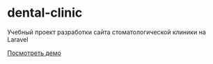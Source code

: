 # dental-clinic
Учебный проект разработки сайта стоматологической клиники на Laravel

 [Посмотреть демо](http://dental-clinic.space/)
